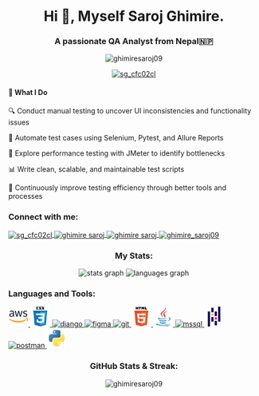 <h1 align="center">Hi 👋, Myself Saroj Ghimire.</h1>
<h3 align="center">A passionate QA Analyst from Nepal🇳🇵</h3>

<p align="center">
  <img src="https://komarev.com/ghpvc/?username=ghimiresaroj09&label=Profile%20views&color=0e75b6&style=flat" alt="ghimiresaroj09" />
</p>


<p align="center">
  <a href="https://twitter.com/sg_cfc02cl" target="blank">
    <img src="https://img.shields.io/twitter/follow/sg_cfc02cl?logo=twitter&style=for-the-badge" alt="sg_cfc02cl" />
  </a>
</p>

<h4> 🧪 What I Do </h4>
🔍 Conduct manual testing to uncover UI inconsistencies and functionality issues

🤖 Automate test cases using Selenium, Pytest, and Allure Reports

🧭 Explore performance testing with JMeter to identify bottlenecks

📊 Write clean, scalable, and maintainable test scripts

🧠 Continuously improve testing efficiency through better tools and processes

<h3 align="left">Connect with me:</h3>
<p align="left">
  <a href="https://twitter.com/sg_cfc02cl" target="blank">
    <img align="center" src="https://raw.githubusercontent.com/rahuldkjain/github-profile-readme-generator/master/src/images/icons/Social/twitter.svg" alt="sg_cfc02cl" height="30" width="40" />
  </a>
  <a href="https://linkedin.com/in/ghimire-saroj" target="blank">
    <img align="center" src="https://raw.githubusercontent.com/rahuldkjain/github-profile-readme-generator/master/src/images/icons/Social/linked-in-alt.svg" alt="ghimire saroj" height="30" width="40" />
  </a>
  <a href="https://fb.com/ghimire-saroj" target="blank">
    <img align="center" src="https://raw.githubusercontent.com/rahuldkjain/github-profile-readme-generator/master/src/images/icons/Social/facebook.svg" alt="ghimire saroj" height="30" width="40" />
  </a>
  <a href="https://instagram.com/ghimire_saroj09" target="blank">
    <img align="center" src="https://raw.githubusercontent.com/rahuldkjain/github-profile-readme-generator/master/src/images/icons/Social/instagram.svg" alt="ghimire_saroj09" height="30" width="40" />
  </a>
</p>

<h3 align="center">My Stats:</h3>
<div align="center">
  <img src="https://github-readme-stats.vercel.app/api?username=ghimiresaroj09&show_icons=true&theme=dracula&locale=en" height="150" alt="stats graph" />
  <img src="https://github-readme-stats.vercel.app/api/top-langs?username=ghimiresaroj09&locale=en&layout=compact&card_width=320&langs_count=5&theme=dracula" height="150" alt="languages graph" />
</div>

<h3 align="left">Languages and Tools:</h3>
<p align="left">
  <a href="https://aws.amazon.com" target="_blank" rel="noreferrer">
    <img src="https://raw.githubusercontent.com/devicons/devicon/master/icons/amazonwebservices/amazonwebservices-original-wordmark.svg" alt="aws" width="40" height="40"/>
  </a>
  <a href="https://www.w3schools.com/css/" target="_blank" rel="noreferrer">
    <img src="https://raw.githubusercontent.com/devicons/devicon/master/icons/css3/css3-original-wordmark.svg" alt="css3" width="40" height="40"/>
  </a>
  <a href="https://www.djangoproject.com/" target="_blank" rel="noreferrer">
    <img src="https://cdn.worldvectorlogo.com/logos/django.svg" alt="django" width="40" height="40"/>
  </a>
  <a href="https://www.figma.com/" target="_blank" rel="noreferrer">
    <img src="https://www.vectorlogo.zone/logos/figma/figma-icon.svg" alt="figma" width="40" height="40"/>
  </a>
  <a href="https://git-scm.com/" target="_blank" rel="noreferrer">
    <img src="https://www.vectorlogo.zone/logos/git-scm/git-scm-icon.svg" alt="git" width="40" height="40"/>
  </a>
  <a href="https://www.w3.org/html/" target="_blank" rel="noreferrer">
    <img src="https://raw.githubusercontent.com/devicons/devicon/master/icons/html5/html5-original-wordmark.svg" alt="html5" width="40" height="40"/>
  </a>
  <a href="https://www.java.com" target="_blank" rel="noreferrer">
    <img src="https://raw.githubusercontent.com/devicons/devicon/master/icons/java/java-original.svg" alt="java" width="40" height="40"/>
  </a>
  <a href="https://www.microsoft.com/en-us/sql-server" target="_blank" rel="noreferrer">
    <img src="https://www.svgrepo.com/show/303229/microsoft-sql-server-logo.svg" alt="mssql" width="40" height="40"/>
  </a>
  <a href="https://pandas.pydata.org/" target="_blank" rel="noreferrer">
    <img src="https://raw.githubusercontent.com/devicons/devicon/2ae2a900d2f041da66e950e4d48052658d850630/icons/pandas/pandas-original.svg" alt="pandas" width="40" height="40"/>
  </a>
  <a href="https://postman.com" target="_blank" rel="noreferrer">
    <img src="https://www.vectorlogo.zone/logos/getpostman/getpostman-icon.svg" alt="postman" width="40" height="40"/>
  </a>
  <a href="https://www.python.org" target="_blank" rel="noreferrer">
    <img src="https://raw.githubusercontent.com/devicons/devicon/master/icons/python/python-original.svg" alt="python" width="40" height="40"/>
  </a>
</p>

<h3 align="center">GitHub Stats & Streak:</h3>
<p align="center">
  <img src="https://github-readme-streak-stats.herokuapp.com/?user=ghimiresaroj09&" alt="ghimiresaroj09" />
</p>
